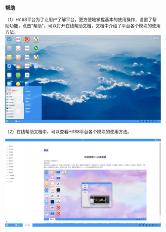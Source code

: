 ### 帮助
（1）Hi168平台为了让用户了解平台，更方便地掌握基本的使用操作，设置了帮助功能，点击"帮助"，可以打开在线帮助文档，文档中介绍了平台各个模块的使用方法。
![alt text](./desktopcentor08.png)

（2）在线帮助文档中，可以查看Hi168平台各个模块的使用方法。

![alt text](./desktopcentor09.png)